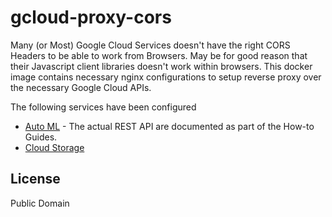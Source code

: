 # gcloud-proxy-cors

Many (or Most) Google Cloud Services doesn't have the right CORS Headers to be able to work from Browsers. May be for good reason that their Javascript client libraries doesn't work within browsers. This docker image contains necessary nginx configurations to setup reverse proxy over the necessary Google Cloud APIs. 

The following services have been configured

* [Auto ML](https://cloud.google.com/vision/automl/docs/create-datasets) - The actual REST API are documented as part of the How-to Guides.
* [Cloud Storage](https://cloud.google.com/storage/docs/json_api)

## License
Public Domain
